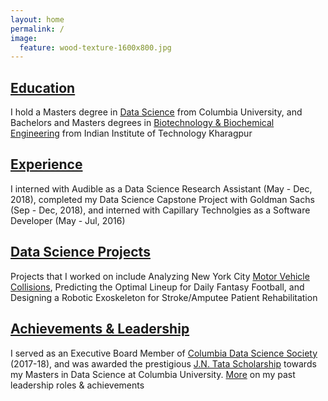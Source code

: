 ```yaml
---
layout: home
permalink: /
image:
  feature: wood-texture-1600x800.jpg
---
```


<div class="tiles">

<div class="tile">
  <h2 class="post-title"><a href="/education/">Education</a></h2>
  <p class="post-excerpt">I hold a Masters degree in <a href="/education/#columbia-university">Data Science</a> from Columbia University, and Bachelors and Masters degrees in <a href="/education/#indian-institute-of-technology-kharagpur">Biotechnology & Biochemical Engineering</a> from Indian Institute of Technology Kharagpur</p>
</div><!-- /.tile -->

<div class="tile">
  <h2 class="post-title"><a href="/experience/">Experience</a></h2>
  <p class="post-excerpt">I interned with Audible as a Data Science Research Assistant (May - Dec, 2018), completed my Data Science Capstone Project with Goldman Sachs (Sep - Dec, 2018), and interned with Capillary Technolgies as a Software Developer (May - Jul, 2016)</p>
</div><!-- /.tile -->

<div class="tile">
  <h2 class="post-title"><a href="/data_science_projects/">Data Science Projects</a></h2>
  <p class="post-excerpt">Projects that I worked on include Analyzing New York City <a href="https://github.com/harsheelsoin/nyc-accidents-analysis">Motor Vehicle Collisions</a>, Predicting the Optimal Lineup for Daily Fantasy Football, and Designing a Robotic Exoskeleton for Stroke/Amputee Patient Rehabilitation</p>
</div><!-- /.tile -->

<div class="tile">
  <h2 class="post-title"><a href="/achievements/">Achievements & Leadership</a></h2>
  <p class="post-excerpt">I served as an Executive Board Member of <a href="https://cdssatcu.com/">Columbia Data Science Society</a> (2017-18), and was awarded the prestigious <a href="http://www.jntataendowment.org/">J.N. Tata Scholarship</a> towards my Masters in Data Science at Columbia University. <a href="/achievements/">More</a> on my past leadership roles & achievements</p>
</div><!-- /.tile -->

</div><!-- /.tiles -->